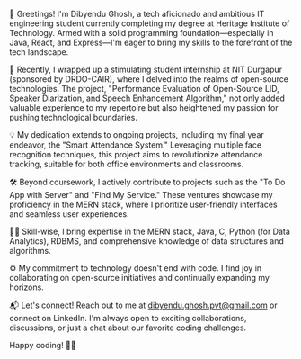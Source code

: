 👋 Greetings! I'm Dibyendu Ghosh, a tech aficionado and ambitious IT engineering student currently completing my degree at Heritage Institute of Technology. Armed with a solid programming foundation—especially in Java, React, and Express—I'm eager to bring my skills to the forefront of the tech landscape.

🚀 Recently, I wrapped up a stimulating student internship at NIT Durgapur (sponsored by DRDO-CAIR), where I delved into the realms of open-source technologies. The project, "Performance Evaluation of Open-Source LID, Speaker Diarization, and Speech Enhancement Algorithm," not only added valuable experience to my repertoire but also heightened my passion for pushing technological boundaries.

💡 My dedication extends to ongoing projects, including my final year endeavor, the "Smart Attendance System." Leveraging multiple face recognition techniques, this project aims to revolutionize attendance tracking, suitable for both office environments and classrooms.

🛠️ Beyond coursework, I actively contribute to projects such as the "To Do App with Server" and "Find My Service." These ventures showcase my proficiency in the MERN stack, where I prioritize user-friendly interfaces and seamless user experiences.

👨‍💻 Skill-wise, I bring expertise in the MERN stack, Java, C, Python (for Data Analytics), RDBMS, and comprehensive knowledge of data structures and algorithms.

⚙️ My commitment to technology doesn't end with code. I find joy in collaborating on open-source initiatives and continually expanding my horizons.

📬 Let's connect! Reach out to me at dibyendu.ghosh.pvt@gmail.com or connect on LinkedIn. I'm always open to exciting collaborations, discussions, or just a chat about our favorite coding challenges.

Happy coding! 🚀✨

